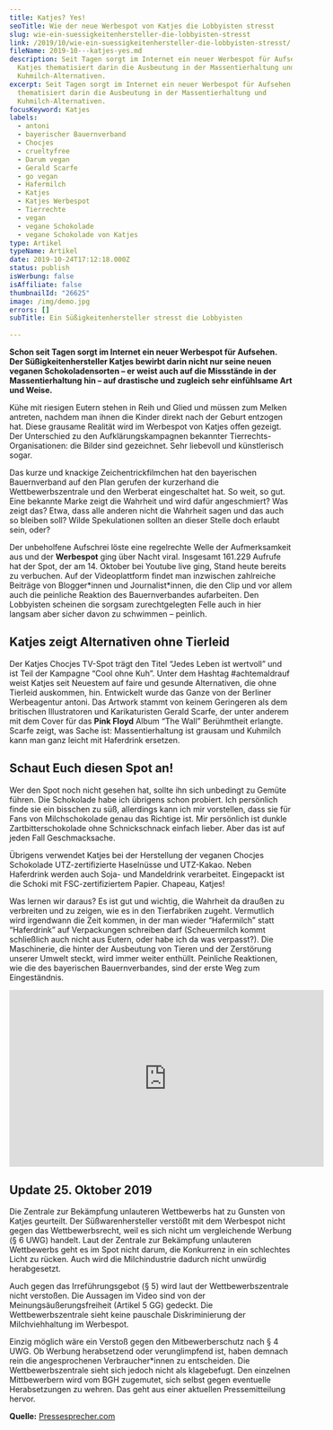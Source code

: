 ```yaml
---
title: Katjes? Yes!
seoTitle: Wie der neue Werbespot von Katjes die Lobbyisten stresst
slug: wie-ein-suessigkeitenhersteller-die-lobbyisten-stresst
link: /2019/10/wie-ein-suessigkeitenhersteller-die-lobbyisten-stresst/
fileName: 2019-10---katjes-yes.md
description: Seit Tagen sorgt im Internet ein neuer Werbespot für Aufsehen.
  Katjes thematisiert darin die Ausbeutung in der Massentierhaltung und
  Kuhmilch-Alternativen.
excerpt: Seit Tagen sorgt im Internet ein neuer Werbespot für Aufsehen. Katjes
  thematisiert darin die Ausbeutung in der Massentierhaltung und
  Kuhmilch-Alternativen.
focusKeyword: Katjes
labels:
  - antoni
  - bayerischer Bauernverband
  - Chocjes
  - crueltyfree
  - Darum vegan
  - Gerald Scarfe
  - go vegan
  - Hafermilch
  - Katjes
  - Katjes Werbespot
  - Tierrechte
  - vegan
  - vegane Schokolade
  - vegane Schokolade von Katjes
type: Artikel
typeName: Artikel
date: 2019-10-24T17:12:18.000Z
status: publish
isWerbung: false
isAffiliate: false
thumbnailId: "26625"
image: /img/demo.jpg
errors: []
subTitle: Ein Süßigkeitenhersteller stresst die Lobbyisten
  
---
```


**Schon seit Tagen sorgt im Internet ein neuer Werbespot für Aufsehen. Der
Süßigkeitenhersteller Katjes bewirbt darin nicht nur seine neuen veganen
Schokoladensorten – er weist auch auf die Missstände in der Massentierhaltung
hin – auf drastische und zugleich sehr einfühlsame Art und Weise.**

Kühe mit riesigen Eutern stehen in Reih und Glied und müssen zum Melken
antreten, nachdem man ihnen die Kinder direkt nach der Geburt entzogen hat.
Diese grausame Realität wird im Werbespot von Katjes offen gezeigt. Der
Unterschied zu den Aufklärungskampagnen bekannter Tierrechts-Organisationen: die
Bilder sind gezeichnet. Sehr liebevoll und künstlerisch sogar.

Das kurze und knackige Zeichentrickfilmchen hat den bayerischen Bauernverband
auf den Plan gerufen der kurzerhand die Wettbewerbszentrale und den Werberat
eingeschaltet hat. So weit, so gut. Eine bekannte Marke zeigt die Wahrheit und
wird dafür angeschmiert? Was zeigt das? Etwa, dass alle anderen nicht die
Wahrheit sagen und das auch so bleiben soll? Wilde Spekulationen sollten an
dieser Stelle doch erlaubt sein, oder?

Der unbeholfene Aufschrei löste eine regelrechte Welle der Aufmerksamkeit aus
und der **Werbespot** ging über Nacht viral. Insgesamt 161.229 Aufrufe hat der
Spot, der am 14. Oktober bei Youtube live ging, Stand heute bereits zu
verbuchen. Auf der Videoplattform findet man inzwischen zahlreiche Beiträge von
Blogger\*innen und Journalist\*innen, die den Clip und vor allem auch die
peinliche Reaktion des Bauernverbandes aufarbeiten. Den Lobbyisten scheinen die
sorgsam zurechtgelegten Felle auch in hier langsam aber sicher davon zu
schwimmen – peinlich.

## Katjes zeigt Alternativen ohne Tierleid

Der Katjes Chocjes TV-Spot trägt den Titel “Jedes Leben ist wertvoll” und ist
Teil der Kampagne “Cool ohne Kuh”. Unter dem Hashtag #achtemaldrauf weist Katjes
seit Neuestem auf faire und gesunde Alternativen, die ohne Tierleid auskommen,
hin. Entwickelt wurde das Ganze von der Berliner Werbeagentur antoni. Das
Artwork stammt von keinem Geringeren als dem britischen Illustratoren und
Karikaturisten Gerald Scarfe, der unter anderem mit dem Cover für das **Pink
Floyd** Album “The Wall” Berühmtheit erlangte. Scarfe zeigt, was Sache ist:
Massentierhaltung ist grausam und Kuhmilch kann man ganz leicht mit Haferdrink
ersetzen.

## Schaut Euch diesen Spot an!

Wer den Spot noch nicht gesehen hat, sollte ihn sich unbedingt zu Gemüte führen.
Die Schokolade habe ich übrigens schon probiert. Ich persönlich finde sie ein
bisschen zu süß, allerdings kann ich mir vorstellen, dass sie für Fans von
Milchschokolade genau das Richtige ist. Mir persönlich ist dunkle
Zartbitterschokolade ohne Schnickschnack einfach lieber. Aber das ist auf jeden
Fall Geschmacksache.

Übrigens verwendet Katjes bei der Herstellung der veganen Chocjes Schokolade
UTZ-zertifizierte Haselnüsse und UTZ-Kakao. Neben Haferdrink werden auch Soja-
und Mandeldrink verarbeitet. Eingepackt ist die Schoki mit FSC-zertifiziertem
Papier. Chapeau, Katjes!

Was lernen wir daraus? Es ist gut und wichtig, die Wahrheit da draußen zu
verbreiten und zu zeigen, wie es in den Tierfabriken zugeht. Vermutlich wird
irgendwann die Zeit kommen, in der man wieder “Hafermilch” statt “Haferdrink”
auf Verpackungen schreiben darf (Scheuermilch kommt schließlich auch nicht aus
Eutern, oder habe ich da was verpasst?). Die Maschinerie, die hinter der
Ausbeutung von Tieren und der Zerstörung unserer Umwelt steckt, wird immer
weiter enthüllt. Peinliche Reaktionen, wie die des bayerischen Bauernverbandes,
sind der erste Weg zum Eingeständnis.

<iframe src="https://www.youtube.com/embed/Zoazx5UTw6s" width="560" height="315" frameborder="0" allowfullscreen="allowfullscreen"></iframe>

## Update 25. Oktober 2019

Die Zentrale zur Bekämpfung unlauteren Wettbewerbs hat zu Gunsten von Katjes
geurteilt. Der Süßwarenhersteller verstößt mit dem Werbespot nicht gegen das
Wettbewerbsrecht, weil es sich nicht um vergleichende Werbung (§ 6 UWG) handelt.
Laut der Zentrale zur Bekämpfung unlauteren Wettbewerbs geht es im Spot nicht
darum, die Konkurrenz in ein schlechtes Licht zu rücken. Auch wird die
Milchindustrie dadurch nicht unwürdig herabgesetzt.

Auch gegen das Irreführungsgebot (§ 5) wird laut der Wettbewerbszentrale nicht
verstoßen. Die Aussagen im Video sind von der Meinungsäußerungsfreiheit (Artikel
5 GG) gedeckt. Die Wettbewerbszentrale sieht keine pauschale Diskriminierung der
Milchviehhaltung im Werbespot.

Einzig möglich wäre ein Verstoß gegen den Mitbewerberschutz nach § 4 UWG. Ob
Werbung herabsetzend oder verunglimpfend ist, haben demnach rein die
angesprochenen Verbraucher\*innen zu entscheiden. Die Wettbewerbszentrale sieht
sich jedoch nicht als klagebefugt. Den einzelnen Mittbewerbern wird vom BGH
zugemutet, sich selbst gegen eventuelle Herabsetzungen zu wehren. Das geht aus
einer aktuellen Pressemitteilung hervor.

**Quelle:**
[Pressesprecher.com](pressesprecher.com/nachrichten/katjes-verstoesst-nicht-gegen-wettbewerbsrecht-673340169)

  